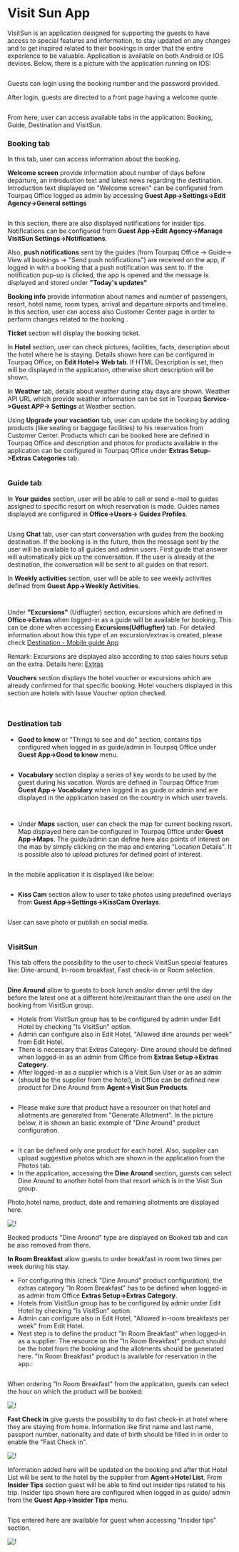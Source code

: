 # Visit Sun App

VisitSun is an application designed for supporting the guests to have access to special features and information, to stay updated on any changes and to get inspired related to their bookings in order that the entire experience to be valuable. Application is available on both Android or IOS devices. Below, there is a picture with the application running on IOS:

<figure><img src=".gitbook/assets/image (37).png" alt=""><figcaption></figcaption></figure>

Guests can login using the booking number and the password provided.

After login, guests are directed to a front page having a welcome quote.

<figure><img src=".gitbook/assets/image (1) (1) (1) (1).png" alt=""><figcaption></figcaption></figure>

From here, user can access available tabs in the application: Booking, Guide, Destination and VisitSun.

### Booking tab <a href="#booking-tab" id="booking-tab"></a>

In this tab, user can access information about the booking.

**Welcome screen** provide information about number of days before departure, an introduction text and latest news regarding the destination. Introduction text displayed on "Welcome screen" can be configured from Tourpaq Office logged as admin by accessing **Guest App->Settings->Edit Agency->General settings**

<figure><img src=".gitbook/assets/image (2) (1) (1) (1).png" alt=""><figcaption></figcaption></figure>

In this section, there are also displayed notifications for insider tips. Notifications can be configured from **Guest App->Edit Agency->Manage VisitSun Settings->Notifications**.

Also, **push notifications** sent by the guides (from Tourpaq Office -> Guide-> View all bookings -> "Send push notifications") are received on the app, if logged in with a booking that a push notification was sent to. If the notification pup-up is clicked, the app is opened and the message is displayed and stored under **"Today's updates"**

**Booking info** provide information about names and number of passengers, resort, hotel name, room types, arrival and departure airports and timeline. In this section, user can access also Customer Center page in order to perform changes related to the booking .

**Ticket** section will display the booking ticket.

In **Hotel** section, user can check pictures, facilities, facts, description about the hotel where he is staying. Details shown here can be configured in Tourpaq Office, on **Edit Hotel-> Web tab**. If HTML Description is set, then will be displayed in the application, otherwise short description will be shown.

In **Weather** tab, details about weather during stay days are shown. Weather API URL which provide weather information can be set in Tourpaq **Service->Guest APP-> Settings** at Weather section.

Using **Upgrade your vacantion** tab, user can update the booking by adding products (like seating or baggage facilities) to his reservation from Customer Center. Products which can be booked here are defined in Tourpaq Office and description and photos for products available in the application can be configured in Tourpaq Office under **Extras Setup->Extras Categories** tab.

<figure><img src=".gitbook/assets/image (3) (1) (1) (1).png" alt=""><figcaption></figcaption></figure>

### Guide tab <a href="#guide-tab" id="guide-tab"></a>

In **Your guides** section, user will be able to call or send e-mail to guides assigned to specific resort on which reservation is made. Guides names displayed are configured in **Office->Users-> Guides Profiles**.

<figure><img src=".gitbook/assets/image (4) (1) (1) (1).png" alt=""><figcaption></figcaption></figure>

Using **Chat** tab, user can start conversation with guides from the booking destination. If the booking is in the future, then the message sent by the user will be available to all guides and admin users. First guide that answer will automatically pick up the conversation. If the user is already at the destination, the conversation will be sent to all guides on that resort.

In **Weekly activities** section, user will be able to see weekly activities defined from **Guest App->Weekly Activities**.

<figure><img src=".gitbook/assets/image (6) (1) (1) (1).png" alt=""><figcaption></figcaption></figure>

<figure><img src=".gitbook/assets/image (8) (1).png" alt=""><figcaption></figcaption></figure>

Under **"Excursions"** (Udflugter) section, excursions which are defined in **Office->Extras** when logged-in as a guide will be available for booking. This can be done when accessing **Excursions(Udflugfter)** tab. For detailed information about how this type of an excursion/extras is created, please check [Destination - Mobile guide App](destination-mobile-guide-app.md)

Remark: Excursions are displayed also according to stop sales hours setup on the extra. Details here: [Extras](broken-reference)

**Vouchers** section displays the hotel voucher or excursions which are already confirmed for that specific booking. Hotel vouchers displayed in this section are hotels with Issue Voucher option checked.

<figure><img src=".gitbook/assets/image (9) (1).png" alt=""><figcaption></figcaption></figure>

<figure><img src=".gitbook/assets/image (11) (1).png" alt=""><figcaption></figcaption></figure>

### Destination tab <a href="#destination-tab" id="destination-tab"></a>

* **Good to know** or "Things to see and do" section, contains tips configured when logged in as guide/admin in Tourpaq Office under **Guest App->Good to know** menu.

<figure><img src=".gitbook/assets/image (12) (1).png" alt=""><figcaption></figcaption></figure>

* **Vocabulary** section display a series of key words to be used by the guest during his vacation. Words are defined in Tourpaq Office from **Guest App-> Vocabulary** when logged in as guide or admin and are displayed in the application based on the country in which user travels.

<figure><img src=".gitbook/assets/image (13) (1).png" alt=""><figcaption></figcaption></figure>

<figure><img src=".gitbook/assets/image (14) (1).png" alt=""><figcaption></figcaption></figure>

* Under **Maps** section, user can check the map for current booking resort. Map displayed here can be configured in Tourpaq Office under **Guest App->Maps**. The guide/admin can define here also points of interest on the map by simply clicking on the map and entering "Location Details". It is possible also to upload pictures for defined point of interest.

<figure><img src=".gitbook/assets/image (16) (1).png" alt=""><figcaption></figcaption></figure>

In the mobile application it is displayed like below:

<figure><img src=".gitbook/assets/dc7ce3dc-76df-4ca1-8d75-86e0a3330f77-9348e6031e09ec52b71125dbe9de4388.jpg" alt=""><figcaption></figcaption></figure>

* **Kiss Cam** section allow to user to take photos using predefined overlays from **Guest App->Settings->KissCam Overlays**.

<figure><img src=".gitbook/assets/image (18) (1).png" alt=""><figcaption></figcaption></figure>

User can save photo or publish on social media.

<figure><img src=".gitbook/assets/4ac2af24-33df-43a2-b1dd-366f2e89e1ef-36fb656515c808469f4adc4f1db47315.jpg" alt=""><figcaption></figcaption></figure>

### VisitSun <a href="#visitsun" id="visitsun"></a>

This tab offers the possibility to the user to check VisitSun special features like: Dine-around, In-room breakfast, Fast check-in or Room selection.

<figure><img src=".gitbook/assets/image (20) (1).png" alt=""><figcaption></figcaption></figure>

**Dine Around** allow to guests to book lunch and/or dinner until the day before the latest one at a different hotel/restaurant than the one used on the booking from VisitSun group.

* Hotels from VisitSun group has to be configured by admin under Edit Hotel by checking "Is VisitSun" option.
* Admin can configure also in Edit Hotel, "Allowed dine arounds per week" from Edit Hotel.
* There is necessary that Extras Category- Dine around should be defined when logged-in as an admin from Office from **Extras Setup->Extras Category**.
* After logged-in as a supplier which is a Visit Sun User or as an admin
* (should be the supplier from the hotel), in Office can be defined new product for Dine Around from **Agent->Visit Sun Products**.

<figure><img src=".gitbook/assets/image (21) (1).png" alt=""><figcaption></figcaption></figure>

* Please make sure that product have a resourcer on that hotel and allotments are generated from "Generate Allotment". In the picture below, it is shown an basic example of "Dine Around" product configuration.

<figure><img src=".gitbook/assets/image (22) (1).png" alt=""><figcaption></figcaption></figure>

* It can be defined only one product for each hotel. Also, supplier can upload suggestive photos which are shown in the application from the Photos tab.
* In the application, accessing the **Dine Around** section, guests can select Dine Around to another hotel from that resort which is in the Visit Sun group.

Photo,hotel name, product, date and remaining allotments are displayed here.

![!](https://docs.tourpaq.com/assets/images/b2977b75-1c4d-44d3-be78-15c5f0641343-c389b3a157bfa2aee1be6927e6b0bd2b.jpg)

Booked products "Dine Around" type are displayed on Booked tab and can be also removed from there.

**In Room Breakfast** allow guests to order breakfast in room two times per week during his stay.

* For configuring this (check "Dine Around" product configuration), the extras category "In Room Breakfast" has to be defined when logged-in as admin from Office **Extras Setup->Extras Category**.
* Hotels from VisitSun group has to be configured by admin under Edit Hotel by checking "Is VisitSun" option.
* Admin can configure also in Edit Hotel, "Allowed in-room breakfasts per week" from Edit Hotel.
* Next step is to define the product "In Room Breakfast" when logged-in as a supplier. The resource on the "In Room Breakfast" product should be the hotel from the booking and the allotments should be generated here. "In Room Breakfast" product is available for reservation in the app.:

<figure><img src=".gitbook/assets/4055c3a6-eb50-4f03-abdf-d4ba9c047a3e-c2aaf6d66c211f21cd7288c8f34a0138.jpg" alt=""><figcaption></figcaption></figure>

When ordering "In Room Breakfast" from the application, guests can select the hour on which the product will be booked:

![!](https://docs.tourpaq.com/assets/images/880897a4-322c-4e0e-9ba9-b8b82a6d84ff-34b7860dcc3087ccd94fa6fc0baf7c4b.jpg)

**Fast Check in** give guests the possibility to do fast check-in at hotel where they are staying from home. Information like first name and last name, passport number, nationality and date of birth should be filled in in order to enable the "Fast Check in".

![!](https://docs.tourpaq.com/assets/images/259c9e95-8548-4164-bca5-ceeafb6132c2-60197085a5202e014d32a59f6326c516.jpg)

Information added here will be updated on the booking and after that Hotel List will be sent to the hotel by the supplier from **Agent->Hotel List**. From **Insider Tips** section guest will be able to find out insider tips related to his trip. Insider tips shown here are configured when logged in as guide/ admin from the **Guest App->Insider Tips** menu.

<figure><img src=".gitbook/assets/image (23) (1).png" alt=""><figcaption></figcaption></figure>

Tips entered here are available for guest when accessing "Insider tips" section.

![!](https://docs.tourpaq.com/assets/images/0fb0190b-0984-463f-8c88-d7b74570cc03-3099e97761a183f92ef99197bc334bfe.jpg)
